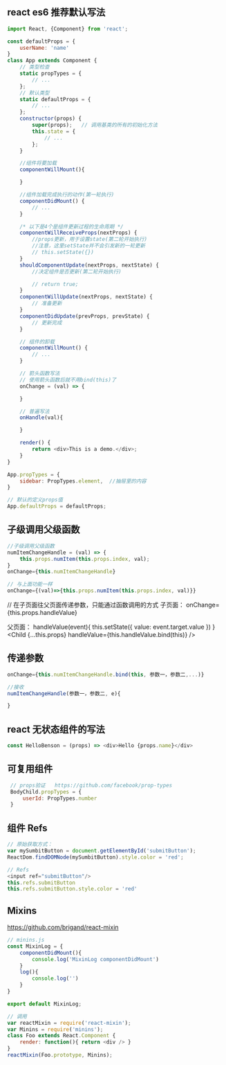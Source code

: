## react es6 推荐默认写法
```js
import React, {Component} from 'react';

const defaultProps = {
    userName: 'name'
}
class App extends Component {
    // 类型检查
    static propTypes = {
        // ...
    };
    // 默认类型
    static defaultProps = {
        // ...
    };
    constructor(props) {
        super(props);   // 调用基类的所有的初始化方法
        this.state = {
            // ...
        };
    }

    //组件将要加载
    componentWillMount(){

    }

    //组件加载完成执行的动作(第一轮执行)
    componentDidMount() {
        // ...
    }

    /* 以下是4个是组件更新过程的生命周期 */
    componentWillReceiveProps(nextProps) {
        //props更新，用于设置state(第二轮开始执行)
        //注意，这里setState并不会引发新的一轮更新
        // this.setState({})
    }
    shouldComponentUpdate(nextProps, nextState) {
        //决定组件是否更新(第二轮开始执行)

        // return true;
    }
    componentWillUpdate(nextProps, nextState) {
        // 准备更新
    }
    componentDidUpdate(prevProps, prevState) {
        // 更新完成
    }

    // 组件的卸载
    componentWillMount() {
        // ...
    }

    // 箭头函数写法
    // 使用箭头函数后就不用bind(this)了
    onChange = (val) => {

    }

    // 普遍写法
    onHandle(val){

    }

    render() {
        return <div>This is a demo.</div>;
    }
}

App.propTypes = {
    sidebar: PropTypes.element,  //抽屉里的内容
}

// 默认的定义props值
App.defaultProps = defaultProps;

```
## 子级调用父级函数
```js
//子级调用父级函数
numItemChangeHandle = (val) => {
    this.props.numItem(this.props.index, val);
}
onChange={this.numItemChangeHandle}

// 与上面功能一样
onChange={(val)=>{this.props.numItem(this.props.index, val)}}
```

// 在子页面往父页面传递参数，只能通过函数调用的方式
子页面：
onChange={this.props.handleValue}

父页面：
handleValue(event){
    this.setState({
        value: event.target.value
    })
}
<Child {...this.props} handleValue={this.handleValue.bind(this)} />

## 传递参数
```js
onChange={this.numItemChangeHandle.bind(this, 参数一，参数二,...)}

//接收
numItemChangeHandle(参数一，参数二, e){

}
```

## react  无状态组件的写法
```js
const HelloBenson = (props) => <div>Hello {props.name}</div>
```

## 可复用组件
```js
 // props验证   https://github.com/facebook/prop-types
 BodyChild.propTypes = {
     userId: PropTypes.number
 }
```

## 组件 Refs
```js
// 原始获取方式：
var mySumbitButton = document.getElementById('submitButton');
ReactDom.findDOMNode(mySumbitButton).style.color = 'red';

// Refs
<input ref="submitButton"/>
this.refs.submitButton
this.refs.submitButton.style.color = 'red'
```

## Mixins
https://github.com/brigand/react-mixin
```js
// minins.js
const MixinLog = {
    componentDidMount(){
        console.log('MixinLog componentDidMount')
    }
    log(){
        console.log('')
    }
}

export default MixinLog;

// 调用
var reactMixin = require('react-mixin');
var Minins = require('minins');
class Foo extends React.Component {
    render: function(){ return <div /> }
}
reactMixin(Foo.prototype, Minins);
```

